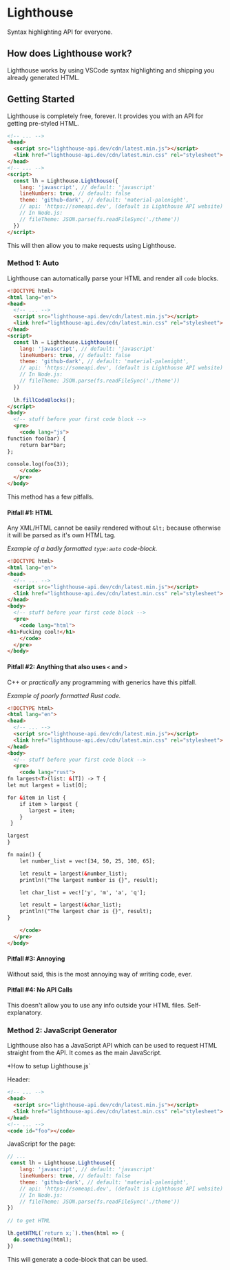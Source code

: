 # Lighthouse
Syntax highlighting API for everyone.

## How does Lighthouse work?
Lighthouse works by using VSCode syntax highlighting and shipping you already generated HTML.

## Getting Started
Lighthouse is completely free, forever. It provides you with an API for getting pre-styled HTML.

```html
<!-- ... -->
<head>
  <script src="lighthouse-api.dev/cdn/latest.min.js"></script>
  <link href="lighthouse-api.dev/cdn/latest.min.css" rel="stylesheet">
</head>
<!-- ... -->
<script>
  const lh = Lighthouse.Lighthouse({
    lang: 'javascript', // default: 'javascript'
    lineNumbers: true, // default: false
    theme: 'github-dark', // default: 'material-palenight',
    // api: 'https://someapi.dev', (default is Lighthouse API website)
    // In Node.js:
    // fileTheme: JSON.parse(fs.readFileSync('./theme'))
  })
</script>
```

This will then allow you to make requests using Lighthouse.

### Method 1: Auto

Lighthouse can automatically parse your HTML and render all `code` blocks.

```html
<!DOCTYPE html>
<html lang="en">
<head>
  <!-- ... -->
  <script src="lighthouse-api.dev/cdn/latest.min.js"></script>
  <link href="lighthouse-api.dev/cdn/latest.min.css" rel="stylesheet">
</head>
<script>
  const lh = Lighthouse.Lighthouse({
    lang: 'javascript', // default: 'javascript'
    lineNumbers: true, // default: false
    theme: 'github-dark', // default: 'material-palenight',
    // api: 'https://someapi.dev', (default is Lighthouse API website)
    // In Node.js:
    // fileTheme: JSON.parse(fs.readFileSync('./theme'))
  })
  
  lh.fillCodeBlocks();
</script>
<body>
  <!-- stuff before your first code block -->
  <pre>
    <code lang="js">
function foo(bar) {
    return bar*bar;
};
      
console.log(foo(3));
    </code>
  </pre>
</body>
```

This method has a few pitfalls.
#### Pitfall #1: HTML
Any XML/HTML cannot be easily rendered without `&lt;` because otherwise it will be parsed as it's own HTML tag.

*Example of a badly formatted `type:auto` code-block.*
```html
<!DOCTYPE html>
<html lang="en">
<head>
  <!-- ... -->
  <script src="lighthouse-api.dev/cdn/latest.min.js"></script>
  <link href="lighthouse-api.dev/cdn/latest.min.css" rel="stylesheet">
</head>
<body>
  <!-- stuff before your first code block -->
  <pre>
    <code lang="html">
<h1>Fucking cool!</h1>
    </code>
  </pre>
</body>
```

#### Pitfall #2: Anything that also uses `<` and `>`
C++ or *practically* any programming with generics have this pitfall.

*Example of poorly formatted Rust code.*
```html
<!DOCTYPE html>
<html lang="en">
<head>
  <!-- ... -->
  <script src="lighthouse-api.dev/cdn/latest.min.js"></script>
  <link href="lighthouse-api.dev/cdn/latest.min.css" rel="stylesheet">
</head>
<body>
  <!-- stuff before your first code block -->
  <pre>
    <code lang="rust">
fn largest<T>(list: &[T]) -> T {
let mut largest = list[0];

for &item in list {
    if item > largest {
       largest = item;
    }
 }

largest
}

fn main() {
    let number_list = vec![34, 50, 25, 100, 65];

    let result = largest(&number_list);
    println!("The largest number is {}", result);

    let char_list = vec!['y', 'm', 'a', 'q'];

    let result = largest(&char_list);
    println!("The largest char is {}", result);
}

    </code>
  </pre>
</body>
```

#### Pitfall #3: Annoying
Without said, this is the most annoying way of writing code, ever.

#### Pitfall #4: No API Calls
This doesn't allow you to use any info outside your HTML files. Self-explanatory.

### Method 2: JavaScript Generator
Lighthouse also has a JavaScript API which can be used to request HTML straight from the API. It comes as the main JavaScript.

*How to setup Lighthouse.js`

Header:

```html
<!-- ... -->
<head>
  <script src="lighthouse-api.dev/cdn/latest.min.js"></script>
  <link href="lighthouse-api.dev/cdn/latest.min.css" rel="stylesheet">
</head>
<!-- ... -->
<code id="foo"></code>
```
JavaScript for the page:
```js
// ...
 const lh = Lighthouse.Lighthouse({
    lang: 'javascript', // default: 'javascript'
    lineNumbers: true, // default: false
    theme: 'github-dark', // default: 'material-palenight',
    // api: 'https://someapi.dev', (default is Lighthouse API website)
    // In Node.js:
    // fileTheme: JSON.parse(fs.readFileSync('./theme'))
})
  
// to get HTML

lh.getHTML(`return x;`).then(html => {
  do.something(html);
})
```

This will generate a code-block that can be used. 
